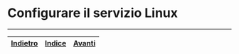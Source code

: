 # Configurare il servizio Linux


---

|[Indietro](windows.md)|[Indice](index.md)|[Avanti](config.md)|
|---|---|---|
